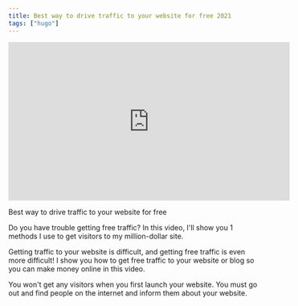 ```yaml
---
title: Best way to drive traffic to your website for free 2021
tags: ["hugo"]
---
```



<div class="embed-responsive embed-responsive-16by9">
  <iframe class="embed-responsive-item" width="560" height="315"
    src="https://www.youtube.com/embed/IwoYrFVQu24" frameborder="0"
    allowfullscreen=""></iframe>
</div>


Best way to drive traffic to your website for free

Do you have trouble getting free traffic? In this video, I'll show you 1 methods I use to get visitors to my million-dollar site.

Getting traffic to your website is difficult, and getting free traffic is even more difficult! I show you how to get free traffic to your website or blog so you can make money online in this video.

You won't get any visitors when you first launch your website. You must go out and find people on the internet and inform them about your website.


